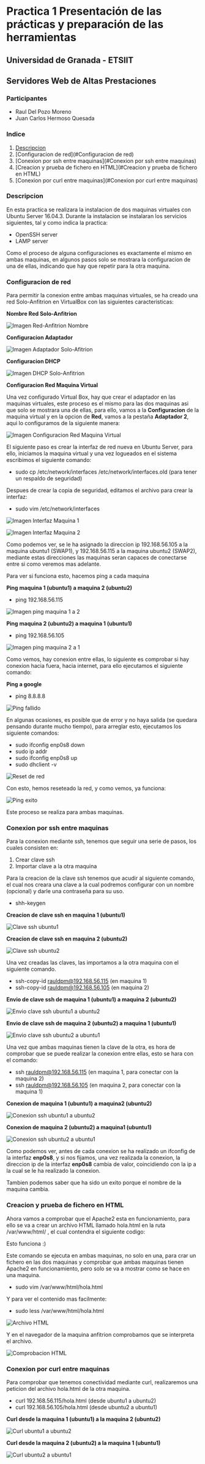 # Practica 1 Presentación de las prácticas y preparación de las herramientas #

## Universidad de Granada - ETSIIT ##
## Servidores Web de Altas Prestaciones ##

### Participantes ###

- Raul Del Pozo Moreno
- Juan Carlos Hermoso Quesada

### Indice ###

1. [Descripcion](#Descripcion)
2. [Configuracion de red](#Configuracion de red)
3. [Conexion por ssh entre maquinas](#Conexion por ssh entre maquinas)
4. [Creacion y prueba de fichero en HTML](#Creacion y prueba de fichero en HTML)
5. [Conexion por curl entre maquinas](#Conexion por curl entre maquinas)

### Descripcion 

En esta practica se realizara la instalacion de dos maquinas virtuales con Ubuntu Server 16.04.3. Durante la instalacion se instalaran los servicios siguientes, tal y como indica la practica:

- OpenSSH server
- LAMP server

Como el proceso de alguna configuraciones es exactamente el mismo en ambas maquinas, en algunos pasos solo se mostrara la configuracion de una de ellas, indicando que hay que repetir para la otra maquina.

### Configuracion de red ###

Para permitir la conexion entre ambas maquinas virtuales, se ha creado una red Solo-Anfitrion en VirtualBox con las siguientes caracteristicas:

**Nombre Red Solo-Anfitrion**
 
![Imagen Red-Anfitrion Nombre](https://github.com/rauldpm/SWAP1718/blob/master/Practica1/Imagenes/RedSoloAnfitrion.png "Imagen Red-Anfitrion Nombre")

**Configuracion Adaptador**

![Imagen Adaptador Solo-Afitrion](https://github.com/rauldpm/SWAP1718/blob/master/Practica1/Imagenes/RedSoloAnfitrionAdaptador.png "Imagen Configuracion Adaptador")

**Configuracion DHCP**

![Imagen DHCP Solo-Anfitrion](https://github.com/rauldpm/SWAP1718/blob/master/Practica1/Imagenes/RedSoloAnfitrionDHCP.png "Imagen Configuracion DHCP")

**Configuracion Red Maquina Virtual**

Una vez configurado Virtual Box, hay que crear el adaptador en las maquinas virtuales, este proceso es el mismo para las dos maquinas asi que solo se mostrara una de ellas, para ello, vamos a la **Configuracion** de la maquina virtual y en la opcion de **Red**, vamos a la pestaña **Adaptador 2**, aqui lo configuramos de la siguiente manera:

![Imagen Configuracion Red Maquina Virtual](https://github.com/rauldpm/SWAP1718/blob/master/Practica1/Imagenes/Configuracion%20Red%20Maquina%20Virtual.png "Imagen Configuracion Red Maquina Virtual")

El siguiente paso es crear la interfaz de red nueva en Ubuntu Server, para ello, iniciamos la maquina virtual y una vez logueados en el sistema escribimos el siguiente comando:

- sudo cp /etc/network/interfaces /etc/network/interfaces.old (para tener un respaldo de seguridad)

Despues de crear la copia de seguridad, editamos el archivo para crear la interfaz:

- sudo vim /etc/network/interfaces

![Imagen Interfaz Maquina 1](https://github.com/rauldpm/SWAP1718/blob/master/Practica1/Imagenes/Configuracion%20interfaces%201.png "Imagen Interfaz 1")

![Imagen Interfaz Maquina 2](https://github.com/rauldpm/SWAP1718/blob/master/Practica1/Imagenes/Configuracion%20interfaces%202.png "Imagen Interfaz 2")

Como podemos ver, se le ha asignado la direccion ip 192.168.56.105 a la maquina ubuntu1 (SWAP1), y 192.168.56.115 a la maquina ubuntu2 (SWAP2), mediante estas direcciones las maquinas seran capaces de conectarse entre si como veremos mas adelante.

Para ver si funciona esto, hacemos ping a cada maquina

**Ping maquina 1 (ubuntu1) a maquina 2 (ubuntu2)**

- ping 192.168.56.115

![Imagen ping maquina 1 a 2](https://github.com/rauldpm/SWAP1718/blob/master/Practica1/Imagenes/Ping%20maquina%201.png "Imagen Ping maquina 1")

**Ping maquina 2 (ubuntu2) a maquina 1 (ubuntu1)** 

- ping 192.168.56.105

![Imagen ping maquina 2 a 1](https://github.com/rauldpm/SWAP1718/blob/master/Practica1/Imagenes/Ping%20maquina%202.png "Imagen Ping maquina 2")

Como vemos, hay conexion entre ellas, lo siguiente es comprobar si hay conexion hacia fuera, hacia internet, para ello ejecutamos el siguiente comando:

**Ping a google**

- ping 8.8.8.8 

![Ping fallido](https://github.com/rauldpm/SWAP1718/blob/master/Practica1/Imagenes/ping%20google%20fallido.png "Ping fallido")

En algunas ocasiones, es posible que de error y no haya salida (se quedara pensando durante mucho tiempo), para arreglar esto, ejecutamos los siguiente comandos:

- sudo ifconfig enp0s8 down
- sudo ip addr
- sudo ifconfig enp0s8 up
- sudo dhclient -v

![Reset de red](https://github.com/rauldpm/SWAP1718/blob/master/Practica1/Imagenes/reset%20red.png "Reset red")

Con esto, hemos reseteado la red, y como vemos, ya funciona:

![Ping exito](https://github.com/rauldpm/SWAP1718/blob/master/Practica1/Imagenes/ping%20google%20exito.png "Ping exito")

Este proceso se realiza para ambas maquinas.

### Conexion por ssh entre maquinas ###

Para la conexion mediante ssh, tenemos que seguir una serie de pasos, los cuales consisten en:

1. Crear clave ssh
2. Importar clave a la otra maquina

Para la creacion de la clave ssh tenemos que acudir al siguiente comando, el cual nos creara una clave a la cual podremos configurar con un nombre (opcional) y darle una contraseña para su uso. 

- shh-keygen

**Creacion de clave ssh en maquina 1 (ubuntu1)**

![Clave ssh ubuntu1](https://github.com/rauldpm/SWAP1718/blob/master/Practica1/Imagenes/ssh-keygen1.png "Clave ssh en maquina 1")

**Creacion de clave ssh en maquina 2 (ubuntu2)**

![Clave ssh ubuntu2](https://github.com/rauldpm/SWAP1718/blob/master/Practica1/Imagenes/ssh-keygen2.png "Clave ssh en maquina 2")

Una vez creadas las claves, las importamos a la otra maquina con el siguiente comando.

- ssh-copy-id rauldpm@192.168.56.115 (en maquina 1)
- ssh-copy-id rauldpm@192.168.56.105 (en maquina 2)

**Envio de clave ssh de maquina 1 (ubuntu1) a maquina 2 (ubuntu2)**

![Envio clave ssh ubuntu1 a ubuntu2](https://github.com/rauldpm/SWAP1718/blob/master/Practica1/Imagenes/ssh-copy1.png "Envio clave ssh ubuntu1 a ubuntu2")

**Envio de clave ssh de maquina 2 (ubuntu2) a maquina 1 (ubuntu1)**

![Envio clave ssh ubuntu2 a ubuntu1](https://github.com/rauldpm/SWAP1718/blob/master/Practica1/Imagenes/ssh-copy2.png "Envio clave ssh ubuntu2 a ubuntu1")


Una vez que ambas maquinas tienen la clave de la otra, es hora de comprobar que se puede realizar la conexion entre ellas, esto se hara con el comando:

- ssh rauldpm@192.168.56.115 (en maquina 1, para conectar con la maquina 2)
- ssh rauldpm@192.168.56.105 (en maquina 2, para conectar con la maquina 1)

**Conexion de maquina 1 (ubuntu1) a maquina2 (ubuntu2)**

![Conexion ssh ubuntu1 a ubuntu2](https://github.com/rauldpm/SWAP1718/blob/master/Practica1/Imagenes/ssh-connect1.png "Conexion ssh ubuntu1 a ubuntu2")

**Conexion de maquina 2 (ubuntu2) a maquina1 (ubuntu1)**

![Conexion ssh ubuntu2 a ubuntu1](https://github.com/rauldpm/SWAP1718/blob/master/Practica1/Imagenes/ssh-connect2.png "Conexion ssh ubuntu2 a ubuntu1")

Como podemos ver, antes de cada conexion se ha realizado un ifconfig de la interfaz **enp0s8**, y si nos fijamos, una vez realizada la conexion, la direccion ip de la interfaz **enp0s8** cambia de valor, coincidiendo con la ip a la cual se le ha realizado la conexion.

Tambien podemos saber que ha sido un exito porque el nombre de la maquina cambia.

### Creacion y prueba de fichero en HTML ###

Ahora vamos a comprobar que el Apache2 esta en funcionamiento, para ello se va a crear un archivo HTML llamado hola.html en la ruta /var/www/html/ , el cual contendra el siguiente codigo:

<HTML>
  <BODY>
    Esto funciona  :)
  </BODY>
</HTML>

Este comando se ejecuta en ambas maquinas, no solo en una, para crar un fichero en las dos maquinas y comprobar que ambas maquinas tienen Apache2 en funcionamiento, pero solo se va a mostrar como se hace en una maquina.

- sudo vim /var/www/html/hola.html

Y para ver el contenido mas facilmente:

- sudo less /var/www/html/hola.html

![Archivo HTML](https://github.com/rauldpm/SWAP1718/blob/master/Practica1/Imagenes/holaMaquina1.png "Archivo HTML")

Y en el navegador de la maquina anfitrion comprobamos que se interpreta el archivo.

![Comprobacion HTML](https://github.com/rauldpm/SWAP1718/blob/master/Practica1/Imagenes/HTML.png "Comprobacion HTML")


### Conexion por curl entre maquinas ###

Para comprobar que tenemos conectividad mediante curl, realizaremos una peticion del archivo hola.html de la otra maquina.

- curl 192.168.56.115/hola.html (desde ubuntu1 a ubuntu2)
- curl 192.168.56.105/hola.html (desde ubuntu2 a ubuntu1)

**Curl desde la maquina 1 (ubuntu1) a la maquina 2 (ubuntu2)**

![Curl ubuntu1 a ubuntu2](https://github.com/rauldpm/SWAP1718/blob/master/Practica1/Imagenes/curl1.png "Curl ubuntu1 a ubuntu2")

**Curl desde la maquina 2 (ubuntu2) a la maquina 1 (ubuntu1)**

![Curl ubuntu2 a ubuntu1](https://github.com/rauldpm/SWAP1718/blob/master/Practica1/Imagenes/curl1.png "Curl ubuntu2 a ubuntu1")
















